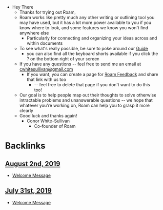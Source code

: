 - Hey There
    - Thanks for trying out Roam,
    - Roam works like pretty much any other writing or outlining tool you may have used, but it has a lot more power available to you if you know where to look, and some features we know you won't find anywhere else
        - Particularly for connecting and organizing your ideas across and within documents
    - To see what's really possible, be sure to poke around our [Guide](http://roamresearch.com/#/v8/help/page/1308)
        - you can also find all the keyboard shorts available if you click the ? on the bottom right of your screen
    - If you have any questions -- feel free to send me an email at cwhitesullivan@gmail.com
        - If you want, you can create a page for [Roam Feedback](<Roam Feedback.md>) and share that link with us too
            - -- feel free to delete that page if you don't want to do this too!
    - Our goal is to help people map out their thoughts to solve otherwise intractable problems and unanswerable questions -- we hope that whatever you're working on, Roam can help you to grasp it more clearly
    - Good luck and thanks again!
        - Conor White-Sullivan
            - Co-founder of Roam

# Backlinks
## [August 2nd, 2019](<August 2nd, 2019.md>)
- [Welcome Message](<Welcome Message.md>)

## [July 31st, 2019](<July 31st, 2019.md>)
- [Welcome Message](<Welcome Message.md>)

